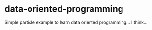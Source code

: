 # data-oriented-programming

Simple particle example to learn data oriented programming... I think...
